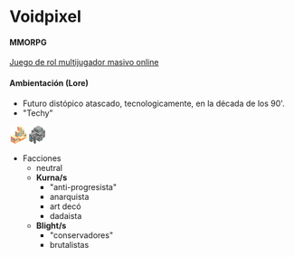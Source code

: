 # Voidpixel

#### MMORPG
[Juego de rol multijugador masivo online](https://en.wikipedia.org/wiki/Massively_multiplayer_online_role-playing_game)

#### Ambientación (Lore)
- Futuro distópico atascado, tecnologicamente, en la década de los 90'.
- "Techy"

![](buildings.png)

- Facciones
    - neutral
    - **Kurna/s**
        - "anti-progresista"
        - anarquista
        - art decó
        - dadaista
    - **Blight/s**
        - "conservadores"
        - brutalistas